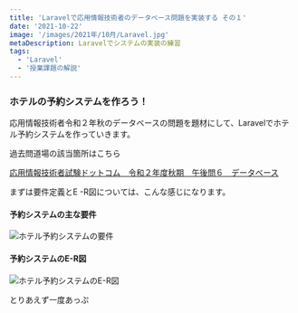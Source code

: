 ```yaml
---
title: 'Laravelで応用情報技術者のデータベース問題を実装する その１'
date: '2021-10-22'
image: '/images/2021年/10月/Laravel.jpg'
metaDescription: Laravelでシステムの実装の練習
tags:
  - 'Laravel'
  - '授業課題の解説'
---
```



### ホテルの予約システムを作ろう！

応用情報技術者令和２年秋のデータベースの問題を題材にして、Laravelでホテル予約システムを作っていきます。

過去問道場の該当箇所はこちら

[応用情報技術者試験ドットコム　令和２年度秋期　午後問６　データベース](https://www.ap-siken.com/kakomon/02_aki/pm06.html)

まずは要件定義とE -R図については、こんな感じになります。

#### 予約システムの主な要件
![ホテル予約システムの要件](/images/2021年/10月/hotel_youken.jpg)

#### 予約システムのE-R図
![ホテル予約システムのE-R図](/images/2021年/10月/hotel.svg)

とりあえず一度あっぷ